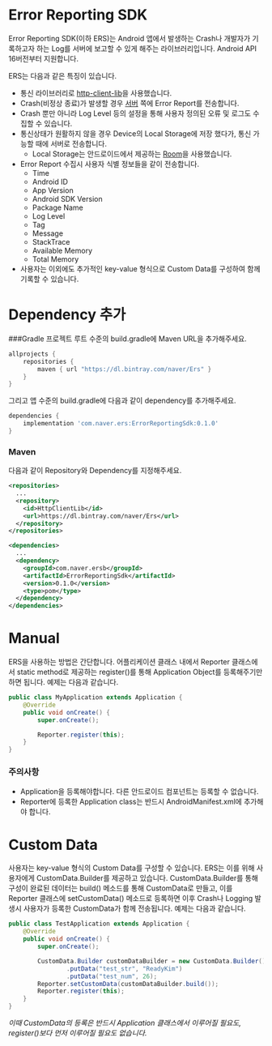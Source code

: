Error Reporting SDK
==========
Error Reporting SDK(이하 ERS)는 Android 앱에서 발생하는 Crash나 개발자가 기록하고자 하는 Log를 서버에 보고할 수 있게 해주는 라이브러리입니다.
Android API 16버전부터 지원합니다.

ERS는 다음과 같은 특징이 있습니다.
* 통신 라이브러리로 [http-client-lib](https://oss.navercorp.com/da-intern-2019-1h/Http-Client-Lib/tree/develop)을 사용했습니다.
* Crash(비정상 종료)가 발생할 경우 [서버](https://oss.navercorp.com/da-intern-2019-1h/Error-Reporting-Server) 쪽에 Error Report를 전송합니다.
* Crash 뿐만 아니라 Log Level 등의 설정을 통해 사용자 정의된 오류 및 로그도 수집할 수 있습니다.
* 통신상태가 원활하지 않을 경우 Device의 Local Storage에 저장 했다가, 통신 가능할 때에 서버로 전송합니다.
    * Local Storage는 안드로이드에서 제공하는 [Room](https://developer.android.com/jetpack/androidx/releases/room)을 사용했습니다.
* Error Report 수집시 사용자 식별 정보들을 같이 전송합니다.
    * Time
    * Android ID
    * App Version
    * Android SDK Version
    * Package Name
    * Log Level
    * Tag
    * Message
    * StackTrace
    * Available Memory
    * Total Memory
* 사용자는 이외에도 추가적인 key-value 형식으로 Custom Data를 구성하여 함께 기록할 수 있습니다.

Dependency 추가
=====
###Gradle
프로젝트 루트 수준의 build.gradle에 Maven URL을 추가해주세요.

```groovy
allprojects {
    repositories {
        maven { url "https://dl.bintray.com/naver/Ers" }
    }
}
```

그리고 앱 수준의 build.gradle에 다음과 같이 dependency를 추가해주세요.

```groovy
dependencies {
    implementation 'com.naver.ers:ErrorReportingSdk:0.1.0'
}
```

### Maven
다음과 같이 Repository와 Dependency를 지정해주세요.

```xml
<repositories>
  ...
  <repository>
    <id>HttpClientLib</id>
    <url>https://dl.bintray.com/naver/Ers</url>
  </repository>
</repositories>

<dependencies>
  ...
  <dependency>
    <groupId>com.naver.ersb</groupId>
    <artifactId>ErrorReportingSdk</artifactId>
    <version>0.1.0</version>
    <type>pom</type>
  </dependency>
</dependencies>
```

Manual
=====
ERS을 사용하는 방법은 간단합니다.
어플리케이션 클래스 내에서 Reporter 클래스에서 static method로 제공하는 register()를 통해 Application Object를 등록해주기만 하면 됩니다.
예제는 다음과 같습니다.
```java
public class MyApplication extends Application {
    @Override
    public void onCreate() {
        super.onCreate();

        Reporter.register(this);
    }
}
```
### 주의사항
* Application을 등록해야합니다. 다른 안드로이드 컴포넌트는 등록할 수 없습니다.
* Reporter에 등록한 Application class는 반드시 AndroidManifest.xml에 추가해야 합니다.

Custom Data
=====
사용자는 key-value 형식의 Custom Data를 구성할 수 있습니다.
ERS는 이를 위해 사용자에게 CustomData.Builder를 제공하고 있습니다.
CustomData.Builder를 통해 구성이 완료된 데이터는 build() 메소드를 통해 CustomData로 만들고, 이를 Reporter 클래스에 setCustomData() 메소드로 등록하면 이후 Crash나 Logging 발생시 사용자가 등록한 CustomData가 함께 전송됩니다.
예제는 다음과 같습니다.
```java
public class TestApplication extends Application {
    @Override
    public void onCreate() {
        super.onCreate();

        CustomData.Builder customDataBuilder = new CustomData.Builder()
                .putData("test_str", "ReadyKim")
                .putData("test_num", 26);
        Reporter.setCustomData(customDataBuilder.build());
        Reporter.register(this);
    }
}
```
_이때 CustomData의 등록은 반드시 Application 클래스에서 이루어질 필요도, register()보다 먼저 이루어질 필요도 없습니다._
